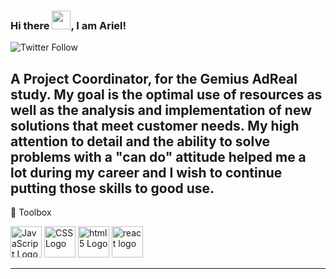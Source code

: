 ### Hi there <img src="https://raw.githubusercontent.com/MartinHeinz/MartinHeinz/master/wave.gif" width="30px">, I am Ariel!
![Twitter Follow](https://img.shields.io/twitter/follow/Arizowe?style=social)

A Project Coordinator, for the Gemius AdReal study. My goal is the optimal use of resources as well as the analysis and implementation of new solutions that meet customer needs. My high attention to detail and the ability to solve problems with a "can do" attitude helped me a lot during my career and I wish to continue putting those skills to good use.
---

🧰 Toolbox

<img src="https://cdn.worldvectorlogo.com/logos/logo-javascript.svg" alt="JavaScript Logo" width="50" height="50"/> <img src="https://commons.wikimedia.org/wiki/File:CSS.3.svg" alt="CSS Logo" width="50" height="50"/> <img src="https://cdn.worldvectorlogo.com/logos/html5.svg" alt="html5 Logo" width="50" height="50"/> <img src="https://cdn.worldvectorlogo.com/logos/react-2.svg" alt="react logo" width="50" height="50"/>

---


